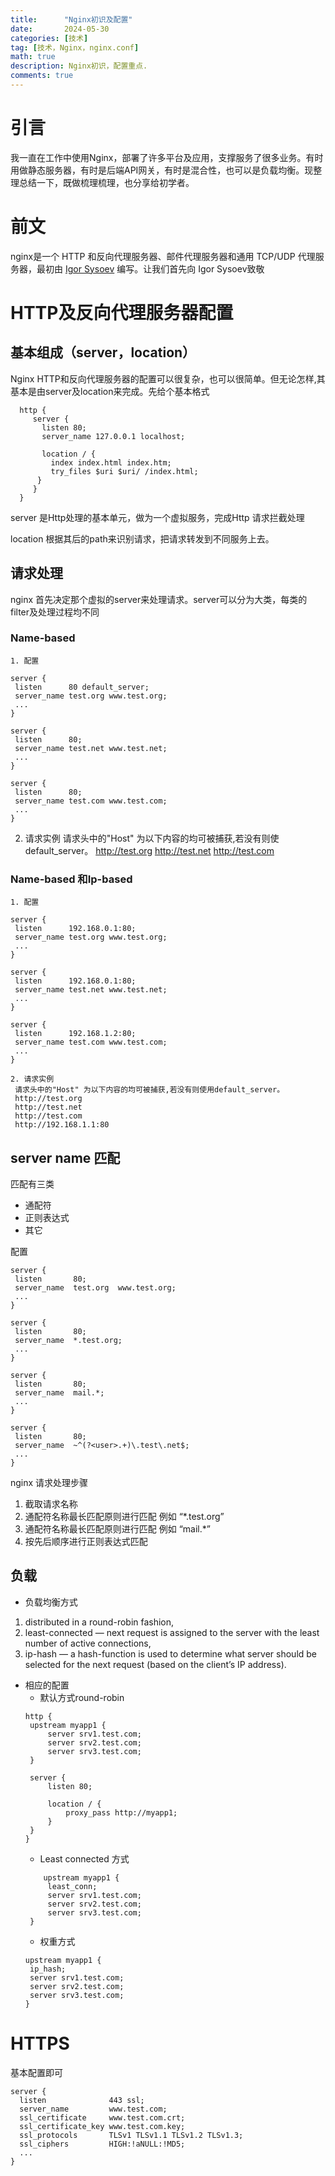 ```yaml
---
title:      "Nginx初识及配置"
date:       2024-05-30
categories: [技术]
tag: [技术，Nginx，nginx.conf]
math: true
description: Nginx初识，配置重点.
comments: true
---
```

# 引言
我一直在工作中使用Nginx，部署了许多平台及应用，支撑服务了很多业务。有时用做静态服务器，有时是后端API网关，有时是混合性，也可以是负载均衡。现整理总结一下，既做梳理梳理，也分享给初学者。
# 前文
nginx是一个 HTTP 和反向代理服务器、邮件代理服务器和通用 TCP/UDP 代理服务器，最初由 [Igor Sysoev](http://sysoev.ru/en/) 编写。让我们首先向 Igor Sysoev致敬

# HTTP及反向代理服务器配置
 ## 基本组成（server，location）
  Nginx HTTP和反向代理服务器的配置可以很复杂，也可以很简单。但无论怎样,其基本是由server及location来完成。先给个基本格式
 ```nginx
   http {
      server {
        listen 80;
        server_name 127.0.0.1 localhost;

        location / {
          index index.html index.htm;
          try_files $uri $uri/ /index.html;
       }
      }
   }
 ```
  server 是Http处理的基本单元，做为一个虚拟服务，完成Http 请求拦截处理

  location 根据其后的path来识别请求，把请求转发到不同服务上去。

 ## 请求处理
 nginx 首先决定那个虚拟的server来处理请求。server可以分为大类，每类的filter及处理过程均不同  
   ### Name-based 
    1. 配置
   ```nginx
   server {
    listen      80 default_server;
    server_name test.org www.test.org;
    ...
   }

   server {
    listen      80;
    server_name test.net www.test.net;
    ...
   }

   server {
    listen      80;
    server_name test.com www.test.com;
    ...
   }
   ```
   2. 请求实例
   请求头中的"Host" 为以下内容的均可被捕获,若没有则使default_server。
   http://test.org
   http://test.net
   http://test.com
  
   ###  Name-based 和Ip-based
    1. 配置
   ```nginx
   server {
    listen      192.168.0.1:80;
    server_name test.org www.test.org;
    ...
   }

   server {
    listen      192.168.0.1:80;
    server_name test.net www.test.net;
    ...
   }

   server {
    listen      192.168.1.2:80;
    server_name test.com www.test.com;
    ...
   }
   ```
    2. 请求实例
     请求头中的"Host" 为以下内容的均可被捕获,若没有则使用default_server。
     http://test.org
     http://test.net
     http://test.com
     http://192.168.1.1:80

 ## server name 匹配
匹配有三类
- 通配符
- 正则表达式
- 其它

配置
   ```nginx
   server {
    listen       80;
    server_name  test.org  www.test.org;
    ...
   }

   server {
    listen       80;
    server_name  *.test.org;
    ...
   }

   server {
    listen       80;
    server_name  mail.*;
    ...
   }

   server {
    listen       80;
    server_name  ~^(?<user>.+)\.test\.net$;
    ...
   }
   ```
nginx 请求处理步骤
1. 截取请求名称
2. 通配符名称最长匹配原则进行匹配 例如 “*.test.org”
3. 通配符名称最长匹配原则进行匹配 例如 “mail.*”
4. 按先后顺序进行正则表达式匹配

 ## 负载
 - 负载均衡方式
 1. distributed in a round-robin fashion,
 2. least-connected — next request is assigned to the server with the least number of active connections,
 3. ip-hash — a hash-function is used to determine what server should be selected for the next request (based on the client’s IP address).
 - 相应的配置
   -  默认方式round-robin
   ```nginx
   http {
    upstream myapp1 {
        server srv1.test.com;
        server srv2.test.com;
        server srv3.test.com;
    }

    server {
        listen 80;

        location / {
            proxy_pass http://myapp1;
        }
    }
   }
   ```
   - Least connected 方式
   ```nginx
       upstream myapp1 {
        least_conn;
        server srv1.test.com;
        server srv2.test.com;
        server srv3.test.com;
    }
   ```
   - 权重方式
   ```nginx
   upstream myapp1 {
    ip_hash;
    server srv1.test.com;
    server srv2.test.com;
    server srv3.test.com;
   }
   ```
 # HTTPS 
 基本配置即可
  ```nginx
  server {
    listen              443 ssl;
    server_name         www.test.com;
    ssl_certificate     www.test.com.crt;
    ssl_certificate_key www.test.com.key;
    ssl_protocols       TLSv1 TLSv1.1 TLSv1.2 TLSv1.3;
    ssl_ciphers         HIGH:!aNULL:!MD5;
    ...
}
  ```
  
 
 
